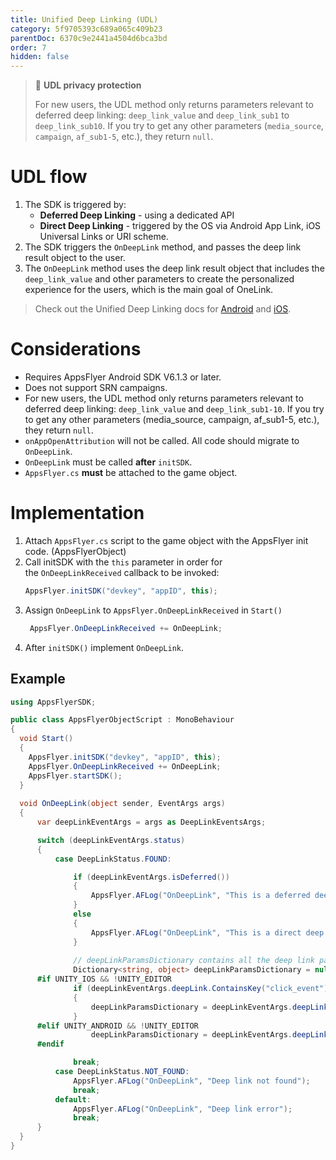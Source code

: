 ```yaml
---
title: Unified Deep Linking (UDL)
category: 5f9705393c689a065c409b23
parentDoc: 6370c9e2441a4504d6bca3bd
order: 7
hidden: false
---
```


> 📘 **UDL privacy protection**
> 
> For new users, the UDL method only returns parameters relevant to deferred deep linking: `deep_link_value` and `deep_link_sub1` to `deep_link_sub10`. If you try to get any other parameters (`media_source`, `campaign`, `af_sub1-5`, etc.), they return `null`.

# UDL flow

1. The SDK is triggered by:
   - **Deferred Deep Linking** - using a dedicated API
   - **Direct Deep Linking** - triggered by the OS via Android App Link, iOS Universal Links or URI scheme.
2. The SDK triggers the `OnDeepLink` method, and passes the deep link result object to the user.
3. The `OnDeepLink` method uses the deep link result object that includes the `deep_link_value` and other parameters to create the personalized experience for the users, which is the main goal of OneLink.

> Check out the Unified Deep Linking docs for [Android](https://dev.appsflyer.com/docs/android-unified-deep-linking) and [iOS](https://dev.appsflyer.com/docs/ios-unified-deep-linking).

# Considerations

* Requires AppsFlyer Android SDK V6.1.3 or later.
* Does not support SRN campaigns.
* For new users, the UDL method only returns parameters relevant to deferred deep linking: `deep_link_value` and `deep_link_sub1-10`. If you try to get any other parameters (media_source, campaign, af_sub1-5, etc.), they return `null`.
* `onAppOpenAttribution` will not be called. All code should migrate to `OnDeepLink`.
* `OnDeepLink` must be called **after** `initSDK`.
* `AppsFlyer.cs` **must** be attached to the game object.

# Implementation

1. Attach `AppsFlyer.cs` script to the game object with the AppsFlyer init code. (AppsFlyerObject)
2. Call initSDK with the `this` parameter in order for the `OnDeepLinkReceived` callback to be invoked:
    ```c#
    AppsFlyer.initSDK("devkey", "appID", this);
    ```    
3. Assign `OnDeepLink` to `AppsFlyer.OnDeepLinkReceived` in `Start()`
   ```c#
    AppsFlyer.OnDeepLinkReceived += OnDeepLink;
   ``` 
4. After `initSDK()` implement `OnDeepLink`.

## Example

```c#
using AppsFlyerSDK;

public class AppsFlyerObjectScript : MonoBehaviour
{
  void Start()
  {
    AppsFlyer.initSDK("devkey", "appID", this);
    AppsFlyer.OnDeepLinkReceived += OnDeepLink;
    AppsFlyer.startSDK();
  }
  
  void OnDeepLink(object sender, EventArgs args)
  {
      var deepLinkEventArgs = args as DeepLinkEventsArgs;

      switch (deepLinkEventArgs.status)
      {
          case DeepLinkStatus.FOUND:

              if (deepLinkEventArgs.isDeferred())
              {
                  AppsFlyer.AFLog("OnDeepLink", "This is a deferred deep link");
              }
              else
              {
                  AppsFlyer.AFLog("OnDeepLink", "This is a direct deep link");
              }
              
              // deepLinkParamsDictionary contains all the deep link parameters as keys
              Dictionary<string, object> deepLinkParamsDictionary = null;
      #if UNITY_IOS && !UNITY_EDITOR
              if (deepLinkEventArgs.deepLink.ContainsKey("click_event") && deepLinkEventArgs.deepLink["click_event"] != null)
              {
                  deepLinkParamsDictionary = deepLinkEventArgs.deepLink["click_event"] as Dictionary<string, object>;
              }
      #elif UNITY_ANDROID && !UNITY_EDITOR
                  deepLinkParamsDictionary = deepLinkEventArgs.deepLink;
      #endif

              break;
          case DeepLinkStatus.NOT_FOUND:
              AppsFlyer.AFLog("OnDeepLink", "Deep link not found");
              break;
          default:
              AppsFlyer.AFLog("OnDeepLink", "Deep link error");
              break;
      }
  }
}

```
